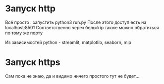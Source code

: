# Запуск http

Всё просто : запустить python3 run.py
После этого доступ есть на localhost:8501
Соответственно через белый ip также можно обратиться по тому же порту

Из зависимостей python - streamlit, matplotlib, seaborn, mip

# Запуск https

Сам пока не знаю, да и видимо ничего простого тут не будет...
